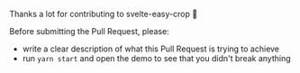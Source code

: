 Thanks a lot for contributing to svelte-easy-crop :beers:

Before submitting the Pull Request, please:

- write a clear description of what this Pull Request is trying to achieve
- run `yarn start` and open the demo to see that you didn't break anything
